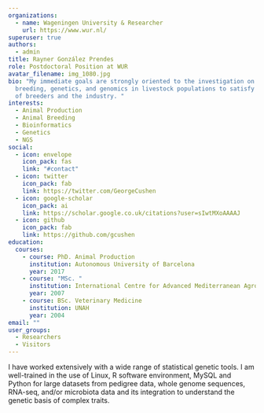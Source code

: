 ```yaml
---
organizations:
  - name: Wageningen University & Researcher
    url: https://www.wur.nl/
superuser: true
authors:
  - admin
title: Rayner González Prendes
role: Postdoctoral Position at WUR
avatar_filename: img_1080.jpg
bio: "My immediate goals are strongly oriented to the investigation on animal
  breeding, genetics, and genomics in livestock populations to satisfy the needs
  of breeders and the industry. "
interests:
  - Animal Production
  - Animal Breeding
  - Bioinformatics
  - Genetics
  - NGS
social:
  - icon: envelope
    icon_pack: fas
    link: "#contact"
  - icon: twitter
    icon_pack: fab
    link: https://twitter.com/GeorgeCushen
  - icon: google-scholar
    icon_pack: ai
    link: https://scholar.google.co.uk/citations?user=sIwtMXoAAAAJ
  - icon: github
    icon_pack: fab
    link: https://github.com/gcushen
education:
  courses:
    - course: PhD. Animal Production
      institution: Autonomous University of Barcelona
      year: 2017
    - course: "MSc. "
      institution: International Centre for Advanced Mediterranean Agronomic Studies
      year: 2007
    - course: BSc. Veterinary Medicine
      institution: UNAH
      year: 2004
email: ""
user_groups:
  - Researchers
  - Visitors
---
```

I have worked extensively with a wide range of statistical genetic tools. I am well-trained in the use of Linux, R software environment, MySQL and Python for large datasets from pedigree data, whole genome sequences, RNA-seq, and/or microbiota data and its integration to understand the genetic basis of complex traits.